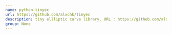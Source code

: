 ```yaml
---
name: python-tinyec
url: https://github.com/alxchk/tinyec
description: tiny ellliptic curve library. URL : https://github.com/alxchk/tinyec Groups : None
group: None
---
```


